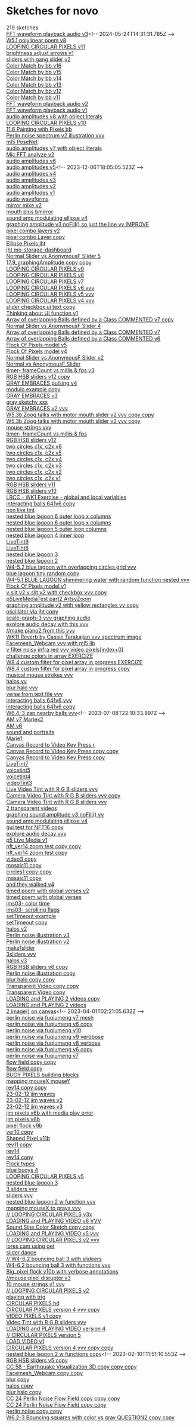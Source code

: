 # Sketches for novo
219 sketches  
[FFT waveform playback audio v3](https://editor.p5js.org/novo/sketches/Bv-Xh8xK_)<!-- 2024-05-24T14:31:31.785Z -->  
[W5.1 polylinear poem v8](https://editor.p5js.org/novo/sketches/Gx-fWO7CD)<!-- 2024-05-24T13:58:51.078Z -->  
[LOOPING CIRCULAR PIXELS v11](https://editor.p5js.org/novo/sketches/AOxUpoeMA)<!-- 2024-05-24T13:38:53.761Z -->  
[brightness adjust arrows v1](https://editor.p5js.org/novo/sketches/sQ5F2xofb)<!-- 2024-03-27T21:36:07.231Z -->  
[sliders with gang slider v2](https://editor.p5js.org/novo/sketches/EMUWZWsvJ)<!-- 2024-03-27T21:24:57.682Z -->  
[Color Match by bb v16](https://editor.p5js.org/novo/sketches/3xfD1DnWR)<!-- 2024-03-27T16:42:38.421Z -->  
[Color Match by bb v15](https://editor.p5js.org/novo/sketches/LZNisYVgX)<!-- 2024-03-17T15:30:10.187Z -->  
[Color Match by bb v14](https://editor.p5js.org/novo/sketches/2lk_MsfXp)<!-- 2024-03-17T15:16:25.052Z -->  
[Color Match by bb v13](https://editor.p5js.org/novo/sketches/RHSzscSU3)<!-- 2024-03-17T14:18:43.002Z -->  
[Color Match by bb v12](https://editor.p5js.org/novo/sketches/ScZsaDrwF)<!-- 2024-03-13T16:44:53.650Z -->  
[Color Match by bb v11](https://editor.p5js.org/novo/sketches/WJkzNW-Mm)<!-- 2024-03-13T16:43:30.394Z -->  
[FFT waveform playback audio v2](https://editor.p5js.org/novo/sketches/pdpDnDnW2)<!-- 2024-02-11T04:48:52.085Z -->  
[FFT waveform playback audio v1](https://editor.p5js.org/novo/sketches/Ec0MPWiIB)<!-- 2024-02-11T03:25:04.813Z -->  
[audio amplitudes v8 with object literals](https://editor.p5js.org/novo/sketches/np7bQDJAu)<!-- 2023-12-13T17:39:35.890Z -->  
[LOOPING CIRCULAR PIXELS v10](https://editor.p5js.org/novo/sketches/63fQP3CLd)<!-- 2023-12-13T16:59:24.228Z -->  
[11.6 Painting with Pixels bb](https://editor.p5js.org/novo/sketches/Bp9Db7FHv)<!-- 2023-12-13T16:49:36.974Z -->  
[Perlin noise spectrum v2 illustration vvv](https://editor.p5js.org/novo/sketches/loJkGsZro)<!-- 2023-12-12T13:25:55.144Z -->  
[ml5 PoseNet](https://editor.p5js.org/novo/sketches/wVx0tWY4O)<!-- 2023-12-10T19:33:04.810Z -->  
[audio amplitudes v7 with object literals](https://editor.p5js.org/novo/sketches/hOzUENb7C)<!-- 2023-12-10T15:13:05.578Z -->  
[Mic FFT analyze v2](https://editor.p5js.org/novo/sketches/JE_Ops9YJ)<!-- 2023-12-10T15:01:34.446Z -->  
[audio amplitudes v6](https://editor.p5js.org/novo/sketches/BeYGtHYYo)<!-- 2023-12-06T19:01:53.197Z -->  
[audio amplitudes v5](https://editor.p5js.org/novo/sketches/vCrtats8_)<!-- 2023-12-06T18:05:05.523Z -->  
[audio amplitudes v4](https://editor.p5js.org/novo/sketches/3ilylM4YT)<!-- 2023-12-06T18:03:50.941Z -->  
[audio amplitudes v3](https://editor.p5js.org/novo/sketches/aOWOJTCTH)<!-- 2023-12-06T17:44:48.657Z -->  
[audio amplitudes v2](https://editor.p5js.org/novo/sketches/rpuRDjR9S)<!-- 2023-12-06T14:06:30.858Z -->  
[audio amplitudes v1](https://editor.p5js.org/novo/sketches/NRePhmOwK)<!-- 2023-12-06T13:29:04.472Z -->  
[audio waveforms](https://editor.p5js.org/novo/sketches/7QPYs8aAN)<!-- 2023-12-06T13:28:42.298Z -->  
[mirror mike v2](https://editor.p5js.org/novo/sketches/WRlVws-Pa)<!-- 2023-12-03T14:30:33.977Z -->  
[mouth plus bmirror](https://editor.p5js.org/novo/sketches/rArSi9NaQ)<!-- 2023-12-03T01:25:21.639Z -->  
[sound amp modulating ellipse v4](https://editor.p5js.org/novo/sketches/a_naw5c91)<!-- 2023-11-22T17:43:21.762Z -->  
[graphing amplitude v3 noFill() so just the line vv IMPROVE](https://editor.p5js.org/novo/sketches/Ifnf0CcDZ)<!-- 2023-11-22T16:58:12.227Z -->  
[pixel combo layers v2](https://editor.p5js.org/novo/sketches/wXcPPETeR)<!-- 2023-11-22T12:19:13.404Z -->  
[pixel combo Layer copy](https://editor.p5js.org/novo/sketches/AoC8CWadz)<!-- 2023-11-22T12:17:55.523Z -->  
[Ellipse Pixels jht](https://editor.p5js.org/novo/sketches/FDJitd9HN)<!-- 2023-11-22T12:14:02.010Z -->  
[jht mo-storage-dashboard](https://editor.p5js.org/novo/sketches/oLkWxBtH4)<!-- 2023-11-22T11:37:41.790Z -->  
[Normal Slider vs AnonymousF Slider 5](https://editor.p5js.org/novo/sketches/p3DKy3zv8)<!-- 2023-11-06T10:39:28.998Z -->  
[17.9\_graphingAmplitude copy copy](https://editor.p5js.org/novo/sketches/u5epnUBSE)<!-- 2023-11-01T17:44:40.701Z -->  
[LOOPING CIRCULAR PIXELS v9](https://editor.p5js.org/novo/sketches/gAZF-oemk)<!-- 2023-11-01T17:08:01.154Z -->  
[LOOPING CIRCULAR PIXELS v8](https://editor.p5js.org/novo/sketches/4NXmxze0u)<!-- 2023-10-27T19:09:39.309Z -->  
[LOOPING CIRCULAR PIXELS v7](https://editor.p5js.org/novo/sketches/GhsJQJeuj)<!-- 2023-10-27T18:39:53.341Z -->  
[LOOPING CIRCULAR PIXELS v6 vvv](https://editor.p5js.org/novo/sketches/dc2hXElid)<!-- 2023-10-27T17:37:21.188Z -->  
[LOOPING CIRCULAR PIXELS v5 vvv](https://editor.p5js.org/novo/sketches/kTCyBzrWu)<!-- 2023-10-27T17:04:51.911Z -->  
[LOOPING CIRCULAR PIXELS v4 vvv](https://editor.p5js.org/novo/sketches/qymizIlQG)<!-- 2023-10-27T15:59:37.538Z -->  
[slider checkbox ui text copy](https://editor.p5js.org/novo/sketches/8_G1KoYwX)<!-- 2023-10-21T01:08:38.633Z -->  
[Thinking about UI function v1](https://editor.p5js.org/novo/sketches/TaQGFqgMK)<!-- 2023-10-20T16:57:59.670Z -->  
[Array of overlapping Balls defined by a Class COMMENTED v7 copy](https://editor.p5js.org/novo/sketches/4g-YrvrEL)<!-- 2023-10-20T16:56:05.550Z -->  
[Normal Slider vs AnonymousF Slider 4](https://editor.p5js.org/novo/sketches/cu735F4UA)<!-- 2023-10-20T15:53:40.136Z -->  
[Array of overlapping Balls defined by a Class COMMENTED v7](https://editor.p5js.org/novo/sketches/WpaS3PG50)<!-- 2023-10-16T00:04:40.332Z -->  
[Array of overlapping Balls defined by a Class COMMENTED v6](https://editor.p5js.org/novo/sketches/-QKRcjU8f)<!-- 2023-10-15T21:42:25.777Z -->  
[Flock Of Pixels model v5](https://editor.p5js.org/novo/sketches/V7OZ86DM3)<!-- 2023-10-13T18:38:35.036Z -->  
[Flock Of Pixels model v4](https://editor.p5js.org/novo/sketches/ARPqkWmKJ)<!-- 2023-10-13T18:25:11.666Z -->  
[Normal Slider vs AnonymousF Slider v2](https://editor.p5js.org/novo/sketches/7zTwgtRcH)<!-- 2023-10-07T20:05:40.824Z -->  
[Normal vs AnonymousF Slider](https://editor.p5js.org/novo/sketches/LP6JDqxwi)<!-- 2023-10-07T18:47:07.908Z -->  
[timer- frameCount vs millis & fps v3](https://editor.p5js.org/novo/sketches/PEKqkSbwu)<!-- 2023-10-06T18:07:04.302Z -->  
[RGB HSB sliders v12 copy](https://editor.p5js.org/novo/sketches/Jm9-CxuBR)<!-- 2023-10-06T16:51:20.360Z -->  
[GRAY EMBRACES pulsing v4](https://editor.p5js.org/novo/sketches/DX7akzZlE)<!-- 2023-09-30T17:03:26.014Z -->  
[modulo example copy](https://editor.p5js.org/novo/sketches/e0VqnFftk)<!-- 2023-09-29T16:13:40.502Z -->  
[GRAY EMBRACES v3](https://editor.p5js.org/novo/sketches/liDTQjfB5)<!-- 2023-09-29T15:46:35.921Z -->  
[gray sketchy xxx](https://editor.p5js.org/novo/sketches/3QHX1t459)<!-- 2023-09-29T15:46:23.644Z -->  
[GRAY EMBRACES v2 vvv](https://editor.p5js.org/novo/sketches/Vy_F3uq51)<!-- 2023-09-29T15:36:57.373Z -->  
[W5.3b Zoog talks with motor mouth  slider v2 vvv copy copy](https://editor.p5js.org/novo/sketches/_OY3SDDel)<!-- 2023-09-29T14:17:19.667Z -->  
[W5.3b Zoog talks with motor mouth  slider v2 vvv copy](https://editor.p5js.org/novo/sketches/iD6o5eEcu)<!-- 2023-09-29T14:17:15.048Z -->  
[mouse strings vvv](https://editor.p5js.org/novo/sketches/Ihrj1lWPO)<!-- 2023-09-29T14:12:05.757Z -->  
[timer- frameCount vs millis & fps](https://editor.p5js.org/novo/sketches/1dWMS1-hu)<!-- 2023-09-28T00:37:21.028Z -->  
[RGB HSB sliders v12](https://editor.p5js.org/novo/sketches/zdUOeeLvy)<!-- 2023-09-22T23:51:17.012Z -->  
[two circles c1x, c2x v6](https://editor.p5js.org/novo/sketches/ub5RY0Rtc)<!-- 2023-09-22T22:10:26.491Z -->  
[two circles c1x, c2x v5](https://editor.p5js.org/novo/sketches/HrAg0mSPI)<!-- 2023-09-22T21:18:01.605Z -->  
[two circles c1x, c2x v4](https://editor.p5js.org/novo/sketches/WH3aX8R7T)<!-- 2023-09-22T18:00:09.464Z -->  
[two circles c1x, c2x v3](https://editor.p5js.org/novo/sketches/IspPkUPQj)<!-- 2023-09-22T17:54:34.827Z -->  
[two circles c1x, c2x v2](https://editor.p5js.org/novo/sketches/dhwHHrV6K)<!-- 2023-09-22T17:46:39.897Z -->  
[two circles c1x, c2x v1](https://editor.p5js.org/novo/sketches/hS6GZi8aF)<!-- 2023-09-22T17:36:10.898Z -->  
[RGB HSB sliders v11](https://editor.p5js.org/novo/sketches/dVnqnYLjI)<!-- 2023-09-22T15:43:02.327Z -->  
[RGB HSB sliders v10](https://editor.p5js.org/novo/sketches/q_y-cEUsv)<!-- 2023-09-22T01:28:45.439Z -->  
[LRCC - WK1 Exercise - global and local variables](https://editor.p5js.org/novo/sketches/y3N7cTyYW)<!-- 2023-09-21T23:39:01.406Z -->  
[interacting balls 641v6 copy](https://editor.p5js.org/novo/sketches/R-e7dctMx)<!-- 2023-09-06T10:08:43.241Z -->  
[non live tint](https://editor.p5js.org/novo/sketches/8k1Z5t3se)<!-- 2023-07-17T00:11:58.592Z -->  
[nested blue lagoon 6 outer loop x columns](https://editor.p5js.org/novo/sketches/BRJ9X8b2A)<!-- 2023-07-10T16:59:43.404Z -->  
[nested blue lagoon 6 outer loop x columns](https://editor.p5js.org/novo/sketches/IlnxQnCGZ)<!-- 2023-07-10T09:29:42.021Z -->  
[nested blue lagoon 5 outer loop columns](https://editor.p5js.org/novo/sketches/NYFVz8lUS)<!-- 2023-07-10T09:09:33.948Z -->  
[nested blue lagoon 4 inner loop](https://editor.p5js.org/novo/sketches/p3qyNvuE1)<!-- 2023-07-10T09:04:49.213Z -->  
[LiveTint9](https://editor.p5js.org/novo/sketches/iMautcD9N)<!-- 2023-07-09T17:03:11.536Z -->  
[LiveTint8](https://editor.p5js.org/novo/sketches/tdoqKC75c)<!-- 2023-07-09T15:49:07.398Z -->  
[nested blue lagoon 3](https://editor.p5js.org/novo/sketches/daYNdWNdS)<!-- 2023-07-09T15:32:47.278Z -->  
[nested blue lagoon 2](https://editor.p5js.org/novo/sketches/wTLWLZhVp)<!-- 2023-07-09T13:25:43.104Z -->  
[W4-5.2 blue lagoon with overlapping circles grid vvv](https://editor.p5js.org/novo/sketches/HBsXzzXKl)<!-- 2023-07-09T13:23:09.658Z -->  
[blue lagoon tiny random copy](https://editor.p5js.org/novo/sketches/Ln3J14olw)<!-- 2023-07-09T13:16:33.967Z -->  
[W4-5,1 BLUE LAGOON shimmering water with random function nested vvv](https://editor.p5js.org/novo/sketches/UNtt63LoE)<!-- 2023-07-09T13:13:42.010Z -->  
[Flock Of Pixels model v1](https://editor.p5js.org/novo/sketches/UgDMz9aMr)<!-- 2023-07-09T12:21:15.129Z -->  
[v slit v2 v slit v2 with checkbox vvv copy](https://editor.p5js.org/novo/sketches/J10mSpgR-)<!-- 2023-07-09T12:10:47.388Z -->  
[p5LiveMediaTest part2 ArtsyZoom](https://editor.p5js.org/novo/sketches/5NrvZC_Fo)<!-- 2023-07-09T12:07:00.880Z -->  
[graphing amplitude v2 with yellow rectangles vv copy](https://editor.p5js.org/novo/sketches/pqi0BUl3S)<!-- 2023-07-08T23:03:04.052Z -->  
[oscillator via jht copy](https://editor.p5js.org/novo/sketches/x5aVYHnPr)<!-- 2023-07-08T23:00:52.627Z -->  
[scale-graph-3 vvv graphing audio](https://editor.p5js.org/novo/sketches/5vXBOhgFl)<!-- 2023-07-08T22:56:30.051Z -->  
[explore audio decay with this vvv](https://editor.p5js.org/novo/sketches/oxuB5LhL-)<!-- 2023-07-08T22:52:33.512Z -->  
[//make piano2 from this vvv](https://editor.p5js.org/novo/sketches/G6tnySlPQ)<!-- 2023-07-08T22:51:45.945Z -->  
[WK11 Reverb by Cassie Tarakajian vvv spectrum image](https://editor.p5js.org/novo/sketches/6eTVBSzJg)<!-- 2023-07-08T22:49:50.096Z -->  
[Facemesh\_Webcam vvv with ml5 lib](https://editor.p5js.org/novo/sketches/9I0iQwv7d)<!-- 2023-07-08T22:48:03.564Z -->  
[v filter noisy infra red vvv video.pixels\[index+0\]](https://editor.p5js.org/novo/sketches/JoFebRawJ)<!-- 2023-07-08T22:46:49.806Z -->  
[challenge colors in array EXERCIZE](https://editor.p5js.org/novo/sketches/Ha0Mns-qk)<!-- 2023-07-08T22:44:32.225Z -->  
[W8.4 custom filter for pixel array in progress EXERCIZE](https://editor.p5js.org/novo/sketches/uSjgpzQUA)<!-- 2023-07-08T22:41:04.405Z -->  
[W8.4 custom filter for pixel array in progress copy](https://editor.p5js.org/novo/sketches/fONpUcuXe)<!-- 2023-07-08T22:40:19.609Z -->  
[musical mouse strokes vvv](https://editor.p5js.org/novo/sketches/QT3l_bPtt)<!-- 2023-07-08T22:33:08.153Z -->  
[halos vv](https://editor.p5js.org/novo/sketches/cojOGTmH8)<!-- 2023-07-08T22:30:35.759Z -->  
[blur halo vvv](https://editor.p5js.org/novo/sketches/Yl_Uk0LOP)<!-- 2023-07-08T22:25:10.947Z -->  
[verse from text file vvv](https://editor.p5js.org/novo/sketches/Wyt_eKWAz)<!-- 2023-07-08T22:22:55.968Z -->  
[interacting balls 641v6 vvv](https://editor.p5js.org/novo/sketches/Ouf11Tz8P)<!-- 2023-07-08T22:15:56.000Z -->  
[interacting balls 641v6 copy](https://editor.p5js.org/novo/sketches/a2LneuDyq)<!-- 2023-07-08T22:14:02.394Z -->  
[W6.4-3 zap nearby balls vvv](https://editor.p5js.org/novo/sketches/7OT3mbF4_)<!-- 2023-07-08T22:10:33.997Z -->  
[AM v7 Mariex2](https://editor.p5js.org/novo/sketches/NvLJ_UiBQ)<!-- 2023-06-11T14:21:41.218Z -->  
[AM v6](https://editor.p5js.org/novo/sketches/v3u78qHde)<!-- 2023-06-05T10:23:36.947Z -->  
[sound and portraits](https://editor.p5js.org/novo/sketches/-pr-m-vdA)<!-- 2023-06-05T10:22:47.955Z -->  
[Marie1](https://editor.p5js.org/novo/sketches/8NQnWKK3I)<!-- 2023-06-05T10:18:04.344Z -->  
[Canvas Record to Video Key Press r](https://editor.p5js.org/novo/sketches/WNr58uV7-)<!-- 2023-05-27T05:50:37.691Z -->  
[Canvas Record to Video Key Press copy copy](https://editor.p5js.org/novo/sketches/XNsME-UN2)<!-- 2023-05-27T05:48:40.468Z -->  
[Canvas Record to Video Key Press copy](https://editor.p5js.org/novo/sketches/lN1tomhiw)<!-- 2023-05-27T05:48:26.441Z -->  
[LiveTint7](https://editor.p5js.org/novo/sketches/DdyJWALzD)<!-- 2023-05-15T09:30:02.803Z -->  
[voicetint5](https://editor.p5js.org/novo/sketches/s9zTw7L7u)<!-- 2023-05-12T13:24:40.824Z -->  
[voicetint4](https://editor.p5js.org/novo/sketches/ydoh94ykC)<!-- 2023-05-12T08:10:01.523Z -->  
[videoTint3](https://editor.p5js.org/novo/sketches/glf4pKwE4)<!-- 2023-05-12T07:51:53.636Z -->  
[Live Video Tint with R G B sliders vvv](https://editor.p5js.org/novo/sketches/ak34GQtY5)<!-- 2023-05-06T07:32:48.514Z -->  
[Camera Video Tint with R G B sliders vvv copy](https://editor.p5js.org/novo/sketches/LACeYamfN)<!-- 2023-05-06T07:31:38.298Z -->  
[Camera Video Tint with R G B sliders vvv](https://editor.p5js.org/novo/sketches/s0qJ68TF3)<!-- 2023-05-06T07:31:24.048Z -->  
[2 transparent videos](https://editor.p5js.org/novo/sketches/oL2Y7CoHQ)<!-- 2023-05-06T07:21:47.839Z -->  
[graphing sound amplitude v3 noFill() vv](https://editor.p5js.org/novo/sketches/Wdb-UT-Az)<!-- 2023-05-05T13:14:33.616Z -->  
[sound amp modulating ellipse v4](https://editor.p5js.org/novo/sketches/i7NQVRwgS)<!-- 2023-04-29T08:45:31.562Z -->  
[gui test for NFT16 copy](https://editor.p5js.org/novo/sketches/gay3zty-y)<!-- 2023-04-23T15:48:38.635Z -->  
[explore audio decay vvv](https://editor.p5js.org/novo/sketches/GV0FSen4g)<!-- 2023-04-21T17:01:33.702Z -->  
[p5 Live Media v1](https://editor.p5js.org/novo/sketches/yNeSTPnPh)<!-- 2023-04-19T17:09:08.336Z -->  
[nft\_ver14 zoom test copy copy](https://editor.p5js.org/novo/sketches/C7jKV6q23)<!-- 2023-04-13T18:08:04.292Z -->  
[nft\_ver14 zoom test copy](https://editor.p5js.org/novo/sketches/mFX7PgM5h)<!-- 2023-04-13T18:07:44.072Z -->  
[video3 copy](https://editor.p5js.org/novo/sketches/hoc8z7fvN)<!-- 2023-04-13T18:06:58.812Z -->  
[mosaic11 copy](https://editor.p5js.org/novo/sketches/JpUUlBGR1)<!-- 2023-04-13T18:05:52.296Z -->  
[circles1 copy copy](https://editor.p5js.org/novo/sketches/ZoRBHX_-A)<!-- 2023-04-13T18:04:43.153Z -->  
[mosaic11 copy](https://editor.p5js.org/novo/sketches/Fl-s08aIK)<!-- 2023-04-13T16:15:32.695Z -->  
[and they walked v4](https://editor.p5js.org/novo/sketches/tcaQTzfQI)<!-- 2023-04-08T11:12:33.464Z -->  
[timed poem with global verses v2](https://editor.p5js.org/novo/sketches/p82migqxW)<!-- 2023-04-07T22:57:37.530Z -->  
[timed poem with global verses](https://editor.p5js.org/novo/sketches/4-U1if0b5)<!-- 2023-04-07T21:25:09.840Z -->  
[ims03- color time](https://editor.p5js.org/novo/sketches/_5eYm5wKU)<!-- 2023-04-07T16:09:57.988Z -->  
[ims03- scrolling flags](https://editor.p5js.org/novo/sketches/QPntEI_-j)<!-- 2023-04-07T15:58:16.385Z -->  
[setTimeout example](https://editor.p5js.org/novo/sketches/BEYb_rq2Y)<!-- 2023-04-07T15:46:28.558Z -->  
[setTimeout copy](https://editor.p5js.org/novo/sketches/sIo4O9prd)<!-- 2023-04-07T15:45:39.716Z -->  
[halos v2](https://editor.p5js.org/novo/sketches/1_6_Iv0Id)<!-- 2023-04-05T03:35:09.473Z -->  
[Perlin noise illustration v3](https://editor.p5js.org/novo/sketches/qqHcjLYVh)<!-- 2023-04-05T03:34:39.937Z -->  
[Perlin noise illustration v2](https://editor.p5js.org/novo/sketches/TKksbuB0G)<!-- 2023-04-05T03:19:55.077Z -->  
[make1slider](https://editor.p5js.org/novo/sketches/P6fZaYFub)<!-- 2023-04-05T03:18:13.349Z -->  
[3sliders vvv](https://editor.p5js.org/novo/sketches/ss6xoy8zB)<!-- 2023-04-05T03:07:13.358Z -->  
[halos v3](https://editor.p5js.org/novo/sketches/LJWj2VIzf)<!-- 2023-04-05T02:56:19.690Z -->  
[RGB HSB sliders v6 copy](https://editor.p5js.org/novo/sketches/HOXF1gKNo)<!-- 2023-04-05T02:36:49.148Z -->  
[Perlin noise illustration copy](https://editor.p5js.org/novo/sketches/xdSnSr02S)<!-- 2023-04-05T01:54:09.292Z -->  
[blur halo copy copy](https://editor.p5js.org/novo/sketches/oyqMvY69z)<!-- 2023-04-04T18:40:37.106Z -->  
[Transparent Video copy copy](https://editor.p5js.org/novo/sketches/Hv674Nxbg)<!-- 2023-04-01T04:18:38.656Z -->  
[Transparent Video copy](https://editor.p5js.org/novo/sketches/gn-qlpHZR)<!-- 2023-04-01T04:16:14.830Z -->  
[LOADING and PLAYING 2 videos copy](https://editor.p5js.org/novo/sketches/hkwAuPvhb)<!-- 2023-04-01T04:15:44.068Z -->  
[LOADING and PLAYING 2 videos](https://editor.p5js.org/novo/sketches/PhgXGHfJO)<!-- 2023-04-01T04:00:52.854Z -->  
[2 image() on canvas](https://editor.p5js.org/novo/sketches/2OP3SAPS_)<!-- 2023-04-01T02:21:05.632Z -->  
[perlin noise via fuqiumeng v7 mesh](https://editor.p5js.org/novo/sketches/6vg4vm1iI)<!-- 2023-03-31T17:04:45.936Z -->  
[perlin noise via fuqiumeng v6 copy](https://editor.p5js.org/novo/sketches/CC8kqaZFi)<!-- 2023-03-31T16:59:03.128Z -->  
[perlin noise via fuqiumeng v10](https://editor.p5js.org/novo/sketches/EAj-LQsZj)<!-- 2023-03-31T16:57:01.130Z -->  
[perlin noise via fuqiumeng v9 verbbose](https://editor.p5js.org/novo/sketches/eGe6VdjSG)<!-- 2023-03-31T16:20:54.245Z -->  
[perlin noise via fuqiumeng v8 verbose](https://editor.p5js.org/novo/sketches/PLocHDRcb)<!-- 2023-03-31T15:44:18.721Z -->  
[perlin noise via fuqiumeng v6 copy](https://editor.p5js.org/novo/sketches/MDePgBdyo)<!-- 2023-03-31T14:56:56.035Z -->  
[perlin noise via fuqiumeng v7](https://editor.p5js.org/novo/sketches/Gm0TQgpz7)<!-- 2023-03-31T14:36:57.085Z -->  
[flow field copy copy](https://editor.p5js.org/novo/sketches/pq7fmnm2Y)<!-- 2023-03-26T16:06:36.855Z -->  
[flow field copy](https://editor.p5js.org/novo/sketches/QCUcmHW4E)<!-- 2023-03-26T16:05:56.621Z -->  
[BUOY PIXELS building blocks](https://editor.p5js.org/novo/sketches/Si4q5X9we)<!-- 2023-03-26T15:09:14.518Z -->  
[mapping mouseX mouseY](https://editor.p5js.org/novo/sketches/ToTpaEvRh)<!-- 2023-03-22T09:19:55.697Z -->  
[rev14 copy copy](https://editor.p5js.org/novo/sketches/GtmCwtjZi)<!-- 2023-03-13T01:48:42.158Z -->  
[23-02-12 jim waves](https://editor.p5js.org/novo/sketches/imBRvXPSZ)<!-- 2023-03-06T03:03:00.206Z -->  
[23-02-12 jim waves v2](https://editor.p5js.org/novo/sketches/_r2FAL7GS)<!-- 2023-03-06T03:01:36.060Z -->  
[23-02-12 jim waves v3](https://editor.p5js.org/novo/sketches/8jww_kIvb)<!-- 2023-03-06T03:00:12.844Z -->  
[jim pixels v6b with media play error](https://editor.p5js.org/novo/sketches/xYCg5aLty)<!-- 2023-03-06T02:58:19.255Z -->  
[jim pixels v8b](https://editor.p5js.org/novo/sketches/nXYok5qSN)<!-- 2023-03-06T02:56:46.522Z -->  
[pixel flock v9b](https://editor.p5js.org/novo/sketches/7iPWIplBI)<!-- 2023-03-06T02:55:46.312Z -->  
[ver10 copy](https://editor.p5js.org/novo/sketches/SLuYkCulf)<!-- 2023-03-06T02:54:45.256Z -->  
[Shaped Pixel v11b](https://editor.p5js.org/novo/sketches/c3NNTAPqJ)<!-- 2023-03-06T02:53:23.386Z -->  
[rev11 copy](https://editor.p5js.org/novo/sketches/feGzNx9Rf)<!-- 2023-03-06T02:51:25.385Z -->  
[rev14](https://editor.p5js.org/novo/sketches/YHBGFQawe)<!-- 2023-03-06T02:50:23.218Z -->  
[rev14 copy](https://editor.p5js.org/novo/sketches/uwhxvcZXM)<!-- 2023-03-06T02:50:01.175Z -->  
[Flock types](https://editor.p5js.org/novo/sketches/pwNyEqYIl)<!-- 2023-03-05T15:49:48.213Z -->  
[blue buoys 4](https://editor.p5js.org/novo/sketches/9OtKchkdNn)<!-- 2023-03-05T15:23:01.205Z -->  
[LOOPING CIRCULAR PIXELS v5](https://editor.p5js.org/novo/sketches/_zbxUyl85)<!-- 2023-03-05T14:43:25.977Z -->  
[nested blue lagoon 3](https://editor.p5js.org/novo/sketches/r8OgiFzuk)<!-- 2023-03-05T14:00:04.691Z -->  
[3 sliders vvv](https://editor.p5js.org/novo/sketches/Osx_9iNPN)<!-- 2023-03-05T10:39:30.423Z -->  
[sliders vvv](https://editor.p5js.org/novo/sketches/gHYvSTQnp)<!-- 2023-03-05T10:36:10.791Z -->  
[nested blue lagoon 2 w function vvv](https://editor.p5js.org/novo/sketches/9jka2VJUw)<!-- 2023-03-05T10:31:21.770Z -->  
[mapping mouseX to grays vvv](https://editor.p5js.org/novo/sketches/_p_-nO3Ri)<!-- 2023-03-05T10:03:09.326Z -->  
[// LOOPING CIRCULAR PIXELS v3x](https://editor.p5js.org/novo/sketches/BtgKdST_5)<!-- 2023-02-26T14:00:52.624Z -->  
[LOADING and PLAYING VIDEO v6 VVV](https://editor.p5js.org/novo/sketches/6_CXEaMqG)<!-- 2023-02-26T11:42:57.363Z -->  
[Sound Sine Color Sketch copy copy](https://editor.p5js.org/novo/sketches/HbTZ8Z0nY)<!-- 2023-02-26T10:38:09.744Z -->  
[LOADING and PLAYING VIDEO v5 vvv](https://editor.p5js.org/novo/sketches/b8ciMsjhA)<!-- 2023-02-26T10:27:23.067Z -->  
[// LOOPING CIRCULAR PIXELS v2 vvv](https://editor.p5js.org/novo/sketches/GEqhb63jK)<!-- 2023-02-26T09:59:43.026Z -->  
[lores cam using get](https://editor.p5js.org/novo/sketches/DHjGyPgxG)<!-- 2023-02-25T17:46:45.685Z -->  
[slider dance](https://editor.p5js.org/novo/sketches/2Ud_2wsMF)<!-- 2023-02-25T14:00:02.246Z -->  
[// W4-6.2 bouncing ball 3 with  slideers](https://editor.p5js.org/novo/sketches/vsubw_QoB)<!-- 2023-02-25T10:11:15.983Z -->  
[W4-6.2 bouncing ball 3 with functions vvv](https://editor.p5js.org/novo/sketches/jwlTzfDN4)<!-- 2023-02-25T08:11:43.062Z -->  
[Big\_pixel flock v10b with verbose annotations](https://editor.p5js.org/novo/sketches/e-aIfDd54)<!-- 2023-02-24T15:58:03.710Z -->  
[//mouse pixel disrupter v3](https://editor.p5js.org/novo/sketches/Xt7q0OQ-v)<!-- 2023-02-19T15:31:13.888Z -->  
[10 mouse strings v1 vvv](https://editor.p5js.org/novo/sketches/GxZ0gKr9w)<!-- 2023-02-19T13:52:16.958Z -->  
[// LOOPING CIRCULAR PIXELS v2](https://editor.p5js.org/novo/sketches/VO00OPPOS)<!-- 2023-02-19T13:36:53.116Z -->  
[playing with trig](https://editor.p5js.org/novo/sketches/nYo7Fq8yN)<!-- 2023-02-18T13:36:11.777Z -->  
[CIRCULAR PIXELS hd](https://editor.p5js.org/novo/sketches/KQ57BW4Fo)<!-- 2023-02-13T04:54:10.273Z -->  
[CIRCULAR PIXELS version 4 vvv copy](https://editor.p5js.org/novo/sketches/KvPAVB-0t)<!-- 2023-02-13T04:50:27.285Z -->  
[VIDEO PIXELS v1 copy](https://editor.p5js.org/novo/sketches/ng6xNA26s)<!-- 2023-02-12T15:24:07.740Z -->  
[Video Tint with R G B sliders vvv](https://editor.p5js.org/novo/sketches/kO8EgKuC9)<!-- 2023-02-12T15:13:51.794Z -->  
[LOADING and PLAYING VIDEO version 4](https://editor.p5js.org/novo/sketches/Rk5x1vgZI)<!-- 2023-02-12T13:29:36.710Z -->  
[// CIRCULAR PIXELS version 5](https://editor.p5js.org/novo/sketches/itSHzjUrf)<!-- 2023-02-12T12:00:36.330Z -->  
[LOAD VIDEO v1](https://editor.p5js.org/novo/sketches/jDAWY1VkR)<!-- 2023-02-11T16:59:38.337Z -->  
[CIRCULAR PIXELS version 4 vvv copy copy](https://editor.p5js.org/novo/sketches/w8z3-qfB7)<!-- 2023-02-10T11:56:36.651Z -->  
[nested blue lagoon 2 w functions copy](https://editor.p5js.org/novo/sketches/ziaHhxw9_)<!-- 2023-02-10T11:51:10.553Z -->  
[RGB HSB sliders v5 copy](https://editor.p5js.org/novo/sketches/eqDQXCnmv)<!-- 2023-02-09T12:09:23.704Z -->  
[CC 58 - Earthquake Visualization 3D copy copy copy](https://editor.p5js.org/novo/sketches/MrNRYKKxU)<!-- 2023-02-09T12:08:35.949Z -->  
[Facemesh\_Webcam copy copy](https://editor.p5js.org/novo/sketches/63AmtukwV)<!-- 2023-02-09T12:08:15.923Z -->  
[blur copy](https://editor.p5js.org/novo/sketches/D_-FWNQON)<!-- 2023-02-09T12:07:22.565Z -->  
[halos copy](https://editor.p5js.org/novo/sketches/MD52MXpEP)<!-- 2023-02-09T12:07:06.855Z -->  
[blur halo copy](https://editor.p5js.org/novo/sketches/yvK__kCpr)<!-- 2023-02-09T12:06:51.091Z -->  
[CC 24 Perlin Noise Flow Field copy copy copy](https://editor.p5js.org/novo/sketches/lTdRqHxuO)<!-- 2023-02-09T12:06:24.903Z -->  
[CC 24 Perlin Noise Flow Field copy copy](https://editor.p5js.org/novo/sketches/cQiIkc7PU)<!-- 2023-02-09T12:06:03.710Z -->  
[perlin noise copy copy](https://editor.p5js.org/novo/sketches/dpMdqvAu6)<!-- 2023-02-09T12:04:53.915Z -->  
[W6.2-3 Bouncing squares with color vs gray QUESTION2 copy copy](https://editor.p5js.org/novo/sketches/fuer5sWtc)<!-- 2023-02-09T11:58:05.420Z -->  